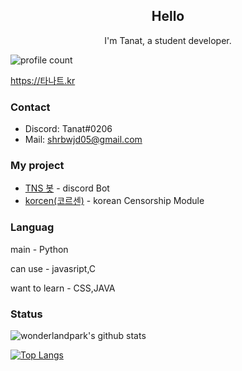 <h2 align="center">Hello</h2>
<p align="center">I'm Tanat, a student developer.</p>

![profile count](https://komarev.com/ghpvc/?username=Tanat05&color=red)&nbsp;

https://타나트.kr
### Contact
- Discord: Tanat#0206
- Mail: [shrbwjd05@gmail.com](mailto:shrbwjd05@gmail.com)

### My project
- [TNS 봇](https://discord.com/api/oauth2/authorize?client_id=848795383751639080&permissions=8&scope=bot%20applications.commands) - discord Bot
- [korcen(코르센)](https://github.com/TANAT96564/korcen) - korean Censorship Module

### Languag
main - Python

can use - javasript,C

want to learn - CSS,JAVA

### Status
![wonderlandpark's github stats](https://github-readme-stats.vercel.app/api?username=Tanat05&bg_color=ffa745,8ba4db,8ba4db&title_color=fff&text_color=fff&show_icons=true&count_private=true)

[![Top Langs](https://github-readme-stats.vercel.app/api/top-langs/?username=Tanat05&bg_color=ffa745,8ba4db,8ba4db&title_color=fff&text_color=fff)](https://github.com/Tanat05/github-readme-stats)
